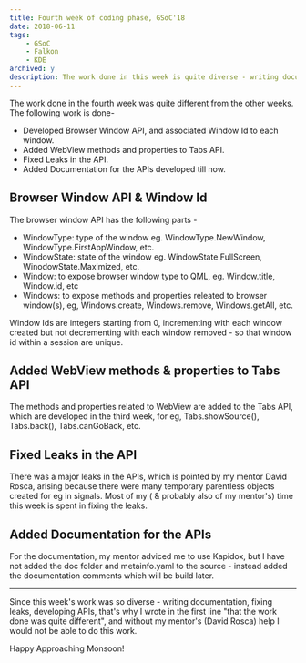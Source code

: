 ```yaml
---
title: Fourth week of coding phase, GSoC'18
date: 2018-06-11
tags:
    - GSoC
    - Falkon
    - KDE
archived: y
description: The work done in this week is quite diverse - writing documentation, fixing leaks and developing APIs
---
```


The work done in the fourth week was quite different from the other weeks. The following work is done-

- Developed Browser Window API, and associated Window Id to each window.
- Added WebView methods and properties to Tabs API.
- Fixed Leaks in the API.
- Added Documentation for the APIs developed till now.

## Browser Window API &amp; Window Id
The browser window API has the following parts -

- WindowType: type of the window eg. WindowType.NewWindow, WindowType.FirstAppWindow, etc.
- WindowState: state of the window eg. WindowState.FullScreen, WinodowState.Maximized, etc.
- Window: to expose browser window type to QML, eg. Window.title, Window.id, etc
- Windows: to expose methods and properties releated to browser window(s), eg, Windows.create, Windows.remove, Windows.getAll, etc.

Window Ids are integers starting from 0, incrementing with each window created but not decrementing with each window removed - so that window id within a session are unique.

## Added WebView methods &amp; properties to Tabs API
The methods and properties related to WebView are added to the Tabs API, which are developed in the third week, for eg, Tabs.showSource(), Tabs.back(), Tabs.canGoBack, etc.

## Fixed Leaks in the API
There was a major leaks in the APIs, which is pointed by my mentor David Rosca, arising because there were many temporary parentless objects created for eg in signals. Most of my ( &amp; probably also of my mentor's) time this week is spent in fixing the leaks.

## Added Documentation for the APIs
For the documentation, my mentor adviced me to use Kapidox, but I have not added the doc folder and metainfo.yaml to the source - instead added the documentation comments which will be build later.

<hr/>

Since this week's work was so diverse - writing documentation, fixing leaks, developing APIs, that's why I wrote in the first line "that the work done was quite different", and without my mentor's (David Rosca) help I would not be able to do this work.

Happy Approaching Monsoon!

